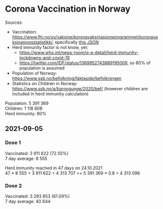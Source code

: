 # Corona Vaccination in Norway

Sources:

- Vaccination: <https://www.fhi.no/sv/vaksine/koronavaksinasjonsprogrammet/koronavaksinasjonsstatistikk/>, specifically [this JSON](https://www.fhi.no/api/chartdata/api/99119)
- Herd immunity factor is not know, yet:
  - <https://www.who.int/news-room/q-a-detail/herd-immunity-lockdowns-and-covid-19>
  - <https://twitter.com/IDF/status/1369952743889195009>, so 80% of population is assumed
- Population of Norway: <https://www.ssb.no/befolkning/faktaside/befolkningen>
- Statistics on Children in Norway: https://www.ssb.no/a/barnogunge/2020/bef/ (however children are included in herd immunity calculation)

Population: 5 391 369  
Children: 1 118 608  
Herd immunity: 80%  

## 2021-09-05

### Dose 1

Vaccinated: 3 911 622 (72.55%)  
7 day average: 8 555

Herd immunity reached in 47 days on 24.10.2021  
47 * 8 555 + 3 911 622 = 4 313 707 >= 5 391 369 * 0.8 = 4 313 096

### Dose 2

Vaccinated: 3 293 853 (61.09%)  
7 day average: 40 644

